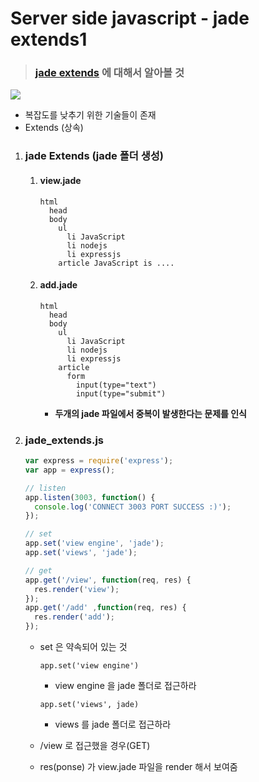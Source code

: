 # Server side javascript - jade extends1

> ### [jade extends](http://jade-lang.com/reference/extends) 에 대해서 알아볼 것

![](https://github.com/antaehyeon/WinterVacation_Project/blob/master/Image/%EC%8A%A4%ED%81%AC%EB%A6%B0%EC%83%B7%202018-01-10%20%EC%98%A4%EC%A0%84%205.04.28.png)

- 복잡도를 낮추기 위한 기술들이 존재
- Extends (상속)

1. ### jade Extends (jade 폴더 생성)

   1. #### view.jade

      ```jade
      html
        head
        body
          ul
            li JavaScript
            li nodejs
            li expressjs
          article JavaScript is ....
      ```

   2. #### add.jade

      ```jade
      html
        head
        body
          ul 
            li JavaScript
            li nodejs
            li expressjs
          article
            form
              input(type="text")
              input(type="submit")
      ```

      - **두개의 jade 파일에서 중복이 발생한다는 문제를 인식**

2. ### jade_extends.js

   ```js
   var express = require('express');
   var app = express();

   // listen
   app.listen(3003, function() {
     console.log('CONNECT 3003 PORT SUCCESS :)');
   });

   // set
   app.set('view engine', 'jade');
   app.set('views', 'jade');

   // get
   app.get('/view', function(req, res) {
     res.render('view');
   });
   app.get('/add' ,function(req, res) {
     res.render('add');
   });
   ```

   - set 은 약속되어 있는 것

     `app.set('view engine')`

     - view engine 을 jade 폴더로 접근하라

     `app.set('views', jade)`

     - views 를 jade 폴더로 접근하라

   -  /view 로 접근했을 경우(GET)

   - res(ponse) 가 view.jade 파일을 render 해서 보여줌 